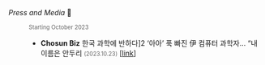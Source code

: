 <dt><i>Press and Media</i> 📣</dt>
<dd>

<!-- - **Embracing Physical Interactions and Hardware in Interactive Systems** Invited talk at the _Kim Dae-jung Peace Forum 2023 (김대중평화회의 2023)_, Shinan-gun C-One resort Jaeundo, Mokpo _(October 4-6 2023)_ [[video](https://www.youtube.com/live/sIsDrWJLlcw?si=yBdE_M-Rw1-eNuTR&t=20789)]. -->

_Starting October 2023_

- **Chosun Biz** 한국 과학에 반하다]2 ‘아아’ 푹 빠진 伊 컴퓨터 과학자... “내 이름은 안두리 _(2023.10.23)_ [[link](https://biz.chosun.com/science-chosun/science/2023/10/23/KCIZXQ2QYJANTJEV5S6E456TDU)]

</dd>

<style>
  em{
    font-style:normal;
    font-size: 0.8em;
    color: #666;
  }

</style>
